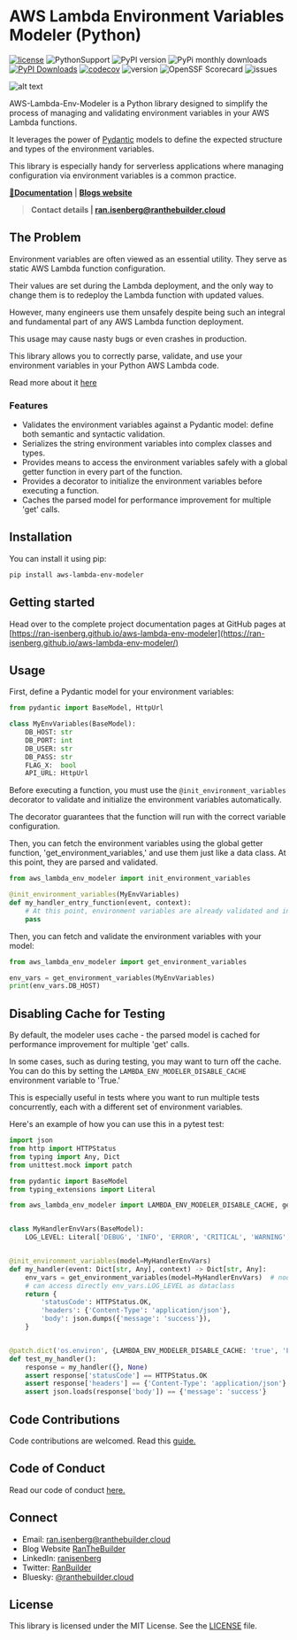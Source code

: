 
# AWS Lambda Environment Variables Modeler (Python)

[![license](https://img.shields.io/github/license/ran-isenberg/aws-lambda-env-modeler)](https://github.com/ran-isenberg/aws-lambda-env-modeler/blob/master/LICENSE)
![PythonSupport](https://img.shields.io/static/v1?label=python&message=%203.9|%203.10|%203.11|%203.12|%203.13&color=blue?style=flat-square&logo=python)
![PyPI version](https://badge.fury.io/py/aws-lambda-env-modeler.svg)
![PyPi monthly downloads](https://img.shields.io/pypi/dm/aws-lambda-env-modeler)
[![PyPI Downloads](https://static.pepy.tech/badge/aws-lambda-env-modeler)](https://pepy.tech/projects/aws-lambda-env-modeler)
[![codecov](https://codecov.io/github/ran-isenberg/aws-lambda-env-modeler/graph/badge.svg?token=1UaIXTcvGr)](https://codecov.io/github/ran-isenberg/aws-lambda-env-modeler)
![version](https://img.shields.io/github/v/release/ran-isenberg/aws-lambda-env-modeler)
![OpenSSF Scorecard](https://api.securityscorecards.dev/projects/github.com/ran-isenberg/aws-lambda-env-modeler/badge)
![issues](https://img.shields.io/github/issues/ran-isenberg/aws-lambda-env-modeler)

![alt text](https://github.com/ran-isenberg/aws-lambda-env-modeler/blob/main/docs/media/banner.png?raw=true)

AWS-Lambda-Env-Modeler is a Python library designed to simplify the process of managing and validating environment variables in your AWS Lambda functions.

It leverages the power of [Pydantic](https://pydantic-docs.helpmanual.io/) models to define the expected structure and types of the environment variables.

This library is especially handy for serverless applications where managing configuration via environment variables is a common practice.

**[📜Documentation](https://ran-isenberg.github.io/aws-lambda-env-modeler/)** | **[Blogs website](https://www.ranthebuilder.cloud)**
> **Contact details | ran.isenberg@ranthebuilder.cloud**


## **The Problem**

Environment variables are often viewed as an essential utility. They serve as static AWS Lambda function configuration.

Their values are set during the Lambda deployment, and the only way to change them is to redeploy the Lambda function with updated values.

However, many engineers use them unsafely despite being such an integral and fundamental part of any AWS Lambda function deployment.

This usage may cause nasty bugs or even crashes in production.


This library allows you to correctly parse, validate, and use your environment variables in your Python AWS Lambda code.

Read more about it [here](https://www.ranthebuilder.cloud/post/aws-lambda-cookbook-environment-variables)

### **Features**

- Validates the environment variables against a Pydantic model: define both semantic and syntactic validation.
- Serializes the string environment variables into complex classes and types.
- Provides means to access the environment variables safely with a global getter function in every part of the function.
- Provides a decorator to initialize the environment variables before executing a function.
- Caches the parsed model for performance improvement for multiple 'get' calls.


## Installation

You can install it using pip:

```bash
pip install aws-lambda-env-modeler
```

## Getting started
Head over to the complete project documentation pages at GitHub pages at [https://ran-isenberg.github.io/aws-lambda-env-modeler](https://ran-isenberg.github.io/aws-lambda-env-modeler/)


## Usage
First, define a Pydantic model for your environment variables:

```python
from pydantic import BaseModel, HttpUrl

class MyEnvVariables(BaseModel):
    DB_HOST: str
    DB_PORT: int
    DB_USER: str
    DB_PASS: str
    FLAG_X:  bool
    API_URL: HttpUrl
```

Before executing a function, you must use the `@init_environment_variables` decorator to validate and initialize the environment variables automatically.

The decorator guarantees that the function will run with the correct variable configuration.

Then, you can fetch the environment variables using the global getter function, 'get_environment_variables,' and use them just like a data class. At this point, they are parsed and validated.

```python
from aws_lambda_env_modeler import init_environment_variables

@init_environment_variables(MyEnvVariables)
def my_handler_entry_function(event, context):
    # At this point, environment variables are already validated and initialized
    pass
```

Then, you can fetch and validate the environment variables with your model:

```python
from aws_lambda_env_modeler import get_environment_variables

env_vars = get_environment_variables(MyEnvVariables)
print(env_vars.DB_HOST)
```

## Disabling Cache for Testing

By default, the modeler uses cache - the parsed model is cached for performance improvement for multiple 'get' calls.

In some cases, such as during testing, you may want to turn off the cache. You can do this by setting the `LAMBDA_ENV_MODELER_DISABLE_CACHE` environment variable to 'True.'

This is especially useful in tests where you want to run multiple tests concurrently, each with a different set of environment variables.

Here's an example of how you can use this in a pytest test:

```python
import json
from http import HTTPStatus
from typing import Any, Dict
from unittest.mock import patch

from pydantic import BaseModel
from typing_extensions import Literal

from aws_lambda_env_modeler import LAMBDA_ENV_MODELER_DISABLE_CACHE, get_environment_variables, init_environment_variables


class MyHandlerEnvVars(BaseModel):
    LOG_LEVEL: Literal['DEBUG', 'INFO', 'ERROR', 'CRITICAL', 'WARNING', 'EXCEPTION']


@init_environment_variables(model=MyHandlerEnvVars)
def my_handler(event: Dict[str, Any], context) -> Dict[str, Any]:
    env_vars = get_environment_variables(model=MyHandlerEnvVars)  # noqa: F841
    # can access directly env_vars.LOG_LEVEL as dataclass
    return {
        'statusCode': HTTPStatus.OK,
        'headers': {'Content-Type': 'application/json'},
        'body': json.dumps({'message': 'success'}),
    }


@patch.dict('os.environ', {LAMBDA_ENV_MODELER_DISABLE_CACHE: 'true', 'LOG_LEVEL': 'DEBUG'})
def test_my_handler():
    response = my_handler({}, None)
    assert response['statusCode'] == HTTPStatus.OK
    assert response['headers'] == {'Content-Type': 'application/json'}
    assert json.loads(response['body']) == {'message': 'success'}
```

## Code Contributions
Code contributions are welcomed. Read this [guide.](https://github.com/ran-isenberg/aws-lambda-env-modeler/blob/main/CONTRIBUTING.md)

## Code of Conduct
Read our code of conduct [here.](https://github.com/ran-isenberg/aws-lambda-env-modeler/blob/main/CODE_OF_CONDUCT.md)

## Connect
* Email: [ran.isenberg@ranthebuilder.cloud](mailto:ran.isenberg@ranthebuilder.cloud)
* Blog Website [RanTheBuilder](https://www.ranthebuilder.cloud)
* LinkedIn: [ranisenberg](https://www.linkedin.com/in/ranisenberg/)
* Twitter: [RanBuilder](https://twitter.com/RanBuilder)
* Bluesky: [@ranthebuilder.cloud](https://bsky.app/profile/ranthebuilder.cloud)


## License
This library is licensed under the MIT License. See the [LICENSE](https://github.com/ran-isenberg/aws-lambda-env-modeler/blob/main/LICENSE) file.
